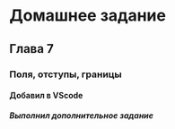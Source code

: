 # Домашнее задание

## Глава 7

### Поля, отступы, границы

#### Добавил в VScode

**_Выполнил дополнительное задание_**
